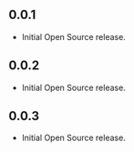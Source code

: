 ## 0.0.1

* Initial Open Source release.

## 0.0.2

* Initial Open Source release.

## 0.0.3

* Initial Open Source release.